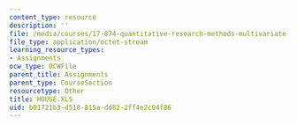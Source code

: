 ```yaml
---
content_type: resource
description: ''
file: /media/courses/17-874-quantitative-research-methods-multivariate-spring-2004/b01721b3d518815add822ff4e2c04f86_HOUSE.XLS
file_type: application/octet-stream
learning_resource_types:
- Assignments
ocw_type: OCWFile
parent_title: Assignments
parent_type: CourseSection
resourcetype: Other
title: HOUSE.XLS
uid: b01721b3-d518-815a-dd82-2ff4e2c04f86
---
```

